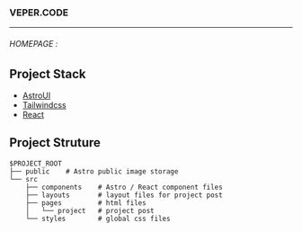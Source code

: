 ### VEPER.CODE 
---
###### HOMEPAGE : 

## Project Stack 
- [AstroUI](https://astro.build/)
- [Tailwindcss](https://tailwindcss.com/)
- [React](https://reactjs.org/)

## Project Struture 


```
$PROJECT_ROOT
├── public    # Astro public image storage
└── src
    ├── components    # Astro / React component files
    ├── layouts       # layout files for project post
    ├── pages         # html files
    │   └── project   # project post
    └── styles        # global css files
```
